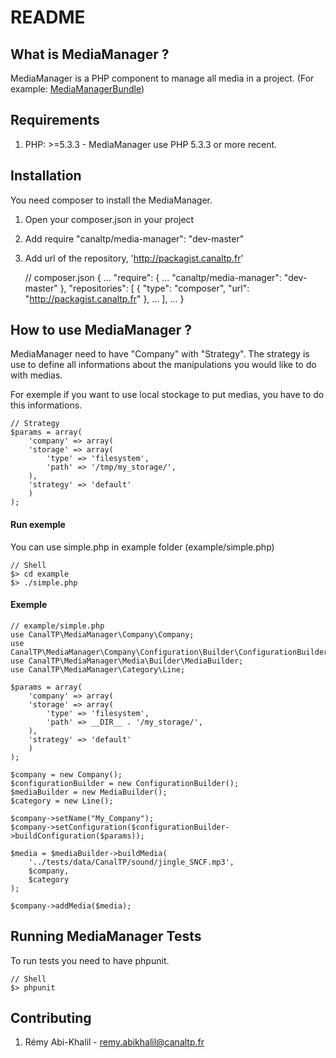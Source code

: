 README
======

What is MediaManager ?
-----------------------

MediaManager is a PHP component to manage all media in a project.
(For example: [MediaManagerBundle](http://hg.prod.canaltp.fr/ctp/MediaManagerBundle.git/summary))


Requirements
-------------

1. PHP: >=5.3.3 - MediaManager use PHP 5.3.3 or more recent.

Installation
-------------

You need composer to install the MediaManager.

1. Open your composer.json in your project
2. Add require "canaltp/media-manager": "dev-master"
3. Add url of the repository, 'http://packagist.canaltp.fr'

    // composer.json
    {
        ...
        "require": {
            ...
            "canaltp/media-manager": "dev-master"
        },
        "repositories": [
            {
                "type": "composer",
                "url": "http://packagist.canaltp.fr"
            },
            ...
        ],
        ...
    }

How to use MediaManager ?
--------------------------

MediaManager need to have "Company" with "Strategy".
The strategy is use to define all informations about the manipulations
 you would like to do with medias.

 For exemple if you want to use local stockage to put medias, you have to do
  this informations.

    // Strategy
    $params = array(
        'company' => array(
        'storage' => array(
            'type' => 'filesystem',
            'path' => '/tmp/my_storage/',
        ),
        'strategy' => 'default'
        )
    );

#### Run exemple ####

You can use simple.php in example folder (example/simple.php)

    // Shell
    $> cd example
    $> ./simple.php


#### Exemple ####

    // example/simple.php
    use CanalTP\MediaManager\Company\Company;
    use CanalTP\MediaManager\Company\Configuration\Builder\ConfigurationBuilder;
    use CanalTP\MediaManager\Media\Builder\MediaBuilder;
    use CanalTP\MediaManager\Category\Line;

    $params = array(
        'company' => array(
        'storage' => array(
            'type' => 'filesystem',
            'path' => __DIR__ . '/my_storage/',
        ),
        'strategy' => 'default'
        )
    );

    $company = new Company();
    $configurationBuilder = new ConfigurationBuilder();
    $mediaBuilder = new MediaBuilder();
    $category = new Line();

    $company->setName("My_Company");
    $company->setConfiguration($configurationBuilder->buildConfiguration($params));

    $media = $mediaBuilder->buildMedia(
        '../tests/data/CanalTP/sound/jingle_SNCF.mp3',
        $company,
        $category
    );

    $company->addMedia($media);

Running MediaManager Tests
---------------------------

To run tests you need to have phpunit.

    // Shell
    $> phpunit

Contributing
-------------

1. Rémy Abi-Khalil - remy.abikhalil@canaltp.fr
